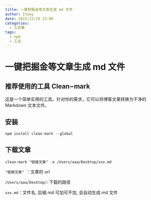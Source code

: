 ```yaml
---
title: 一键把掘金等文章生成 md 文件
author: Itway
date: 2022/12/28 22:00
categories:
  - 工具集
tags:
  - npm
  - 工具
---
```


# 一键把掘金等文章生成 md 文件

## 推荐使用的工具 Clean−mark

这是一个简单实用的工具。针对你的需求，它可以将博客文章转换为干净的 Markdown 文本文件。

## 安装

`npm install clean-mark --global`

## 下载文章

`clean-mark "链接文章" -o /Users/aaa/Desktop/xxx.md`

`"链接文章" `：文章的 url

`/Users/aaa/Desktop/`: 下载的路径

`xxx.md`：文件名, 后缀.md 可加可不加, 会自动生成.md 文件
